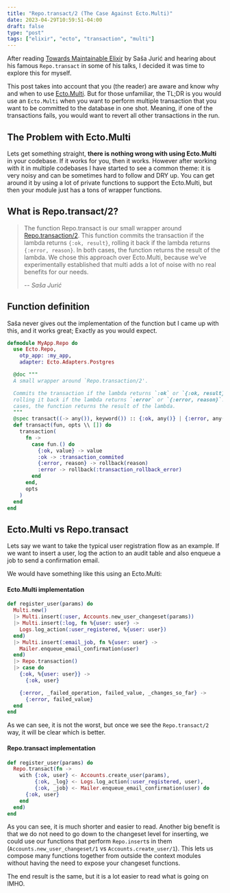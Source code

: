 ```yaml
---
title: "Repo.transact/2 (The Case Against Ecto.Multi)"
date: 2023-04-29T10:59:51-04:00
draft: false
type: "post"
tags: ["elixir", "ecto", "transaction", "multi"]
---
```


After reading [Towards Maintainable
Elixir](https://medium.com/very-big-things/towards-maintainable-elixir-the-core-and-the-interface-c267f0da43)
by Saša Jurić and hearing about his famous `Repo.transact` in some of his
talks, I decided it was time to explore this for myself.

This post takes into account that you (the reader) are aware and know why and
when to use [Ecto.Multi](https://hexdocs.pm/ecto/Ecto.Multi.html). But for
those unfamiliar, the TL;DR is you would use an `Ecto.Multi` when you want to
perform multiple transaction that you want to be committed to the database in
one shot. Meaning, if one of the transactions fails, you would want to revert
all other transactions in the run.


## The Problem with Ecto.Multi

Lets get something straight, **there is nothing wrong with using Ecto.Multi**
in your codebase. If it works for you, then it works. However after working
with it in multiple codebases I have started to see a common theme: it is very
noisy and can be sometimes hard to follow and DRY up. You can get around it by
using a lot of private functions to support the Ecto.Multi, but then your
module just has a tons of wrapper functions.


## What is Repo.transact/2?

> The function Repo.transact is our small wrapper around
> [Repo.transaction/2](https://hexdocs.pm/ecto/Ecto.Repo.html#c:transaction/2).
> This function commits the transaction if the lambda returns `{:ok, result}`,
> rolling it back if the lambda returns `{:error, reason}`. In both cases, the
> function returns the result of the lambda. We chose this approach over
> Ecto.Multi, because we’ve experimentally established that multi adds a lot of
> noise with no real benefits for our needs.
>
> -- <cite>Saša Jurić</cite>


## Function definition

Saša never gives out the implementation of the function but I came up with
this, and it works great; Exactly as you would expect.

```elixir
defmodule MyApp.Repo do
  use Ecto.Repo,
    otp_app: :my_app,
    adapter: Ecto.Adapters.Postgres

  @doc """
  A small wrapper around `Repo.transaction/2'.

  Commits the transaction if the lambda returns `:ok` or `{:ok, result}`,
  rolling it back if the lambda returns `:error` or `{:error, reason}`. In both
  cases, the function returns the result of the lambda.
  """
  @spec transact((-> any()), keyword()) :: {:ok, any()} | {:error, any()}
  def transact(fun, opts \\ []) do
    transaction(
      fn ->
        case fun.() do
          {:ok, value} -> value
          :ok -> :transaction_commited
          {:error, reason} -> rollback(reason)
          :error -> rollback(:transaction_rollback_error)
        end
      end,
      opts
    )
  end
end
```

## Ecto.Multi vs Repo.transact

Lets say we want to take the typical user registration flow as an example. If
we want to insert a user, log the action to an audit table and also enqueue a job
to send a confirmation email.

We would have something like this using an Ecto.Multi:

#### Ecto.Multi implementation

```elixir
def register_user(params) do
  Multi.new()
  |> Multi.insert(:user, Accounts.new_user_changeset(params))
  |> Multi.insert(:log, fn %{user: user} ->
    Logs.log_action(:user_registered, %{user: user})
  end)
  |> Multi.insert(:email_job, fn %{user: user} ->
    Mailer.enqueue_email_confirmation(user)
  end)
  |> Repo.transaction()
  |> case do
    {:ok, %{user: user}} ->
      {:ok, user}

    {:error, _failed_operation, failed_value, _changes_so_far} ->
      {:error, failed_value}
  end
end
```

As we can see, it is not the worst, but once we see the `Repo.transact/2` way,
it will be clear which is better.

#### Repo.transact implementation

```elixir
def register_user(params) do
  Repo.transact(fn ->
    with {:ok, user} <- Accounts.create_user(params),
         {:ok, _log} <- Logs.log_action(:user_registered, user),
         {:ok, _job} <- Mailer.enqueue_email_confirmation(user) do
      {:ok, user}
    end
  end)
end
```

As you can see, it is much shorter and easier to read. Another big benefit is
that we do not need to go down to the changeset level for inserting, we could
use our functions that perform `Repo.insert`s in them
(`Accounts.new_user_changeset/1` vs `Accounts.create_user/1`). This lets us
compose many functions together from outside the context modules without having
the need to expose your changeset functions.


The end result is the same, but it is a lot easier to read what is going on IMHO.
